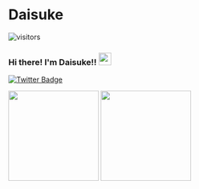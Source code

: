 # Daisuke

![visitors](https://visitor-badge.glitch.me/badge?page_id=daisuke.visitor-badge)

### Hi there! I'm Daisuke!! <img src="https://media.giphy.com/media/hvRJCLFzcasrR4ia7z/giphy.gif" width="25px">

[![Twitter Badge](https://img.shields.io/badge/-Twitter-00acee?style=flat-square&logo=Twitter&logoColor=white)](https://twitter.com/daisuke_phper)


<p>
  <img height="180em" src="https://github-readme-stats.vercel.app/api?username=DaisukeMatsuura&show_icons=true&hide_border=true&&count_private=true&include_all_commits=true" />
  <img height="180em" src="https://github-readme-stats.vercel.app/api/top-langs/?username=DaisukeMatsuura&exclude_repo=KNN-Image-Classification&show_icons=true&hide_border=true&layout=compact&langs_count=8"/>
</p>
